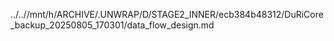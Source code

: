 ../..//mnt/h/ARCHIVE/.UNWRAP/D/STAGE2_INNER/ecb384b48312/DuRiCore_backup_20250805_170301/data_flow_design.md